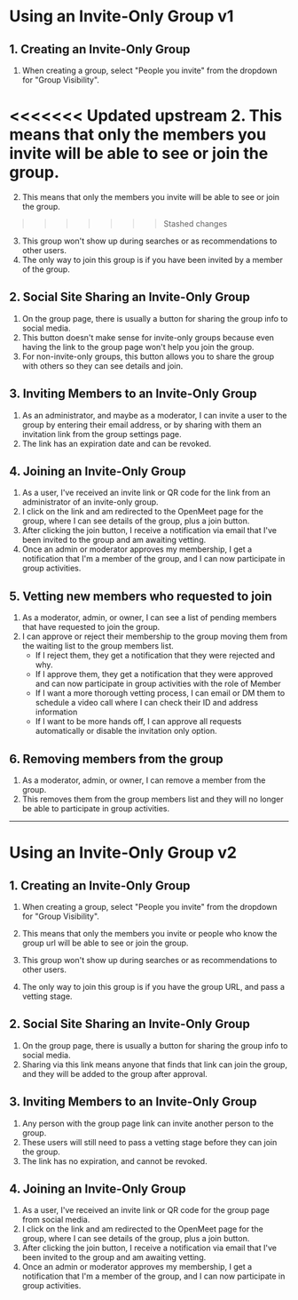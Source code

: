 # Using an Invite-Only Group v1

## 1. Creating an Invite-Only Group

1. When creating a group, select "People you invite" from the dropdown for "Group Visibility".

<<<<<<< Updated upstream
2. This means that only the members you invite will be able to see or join the group.
=======
2. This means that only the members you invite will be able to see or join the group.
>>>>>>> Stashed changes
3. This group won't show up during searches or as recommendations to other users.
4. The only way to join this group is if you have been invited by a member of the group.

## 2. Social Site Sharing an Invite-Only Group

1. On the group page, there is usually a button for sharing the group info to social media.
2. This button doesn't make sense for invite-only groups because even having the link to the group page won't help you join the group.
3. For non-invite-only groups, this button allows you to share the group with others so they can see details and join.

## 3. Inviting Members to an Invite-Only Group

1. As an administrator, and maybe as a moderator, I can invite a user to the group by entering their email address, or by sharing with them an invitation link from the group settings page.
2. The link has an expiration date and can be revoked.

## 4. Joining an Invite-Only Group

1. As a user, I've received an invite link or QR code for the link from an administrator of an invite-only group.
2. I click on the link and am redirected to the OpenMeet page for the group, where I can see details of the group, plus a join button.
3. After clicking the join button, I receive a notification via email that I've been invited to the group and am awaiting vetting.
4. Once an admin or moderator approves my membership, I get a notification that I'm a member of the group, and I can now participate in group activities.


## 5. Vetting new members who requested to join

1. As a moderator, admin, or owner, I can see a list of pending members that have requested to join the group.
2. I can approve or reject their membership to the group moving them from the waiting list to the group members list.
    * If I reject them, they get a notification that they were rejected and why.
    * If I approve them, they get a notification that they were approved and can now participate in group activities with the role of Member
    * If I want a more thorough vetting process, I can email or DM them to schedule a video call where I can check their ID and address information
    * If I want to be more hands off, I can approve all requests automatically or disable the invitation only option.

## 6. Removing members from the group

1. As a moderator, admin, or owner, I can remove a member from the group.
2. This removes them from the group members list and they will no longer be able to participate in group activities.

---

# Using an Invite-Only Group v2

## 1. Creating an Invite-Only Group

1. When creating a group, select "People you invite" from the dropdown for "Group Visibility".

2. This means that only the members you invite or people who know the group url will be able to see or join the group.
3. This group won't show up during searches or as recommendations to other users.
4. The only way to join this group is if you have the group URL, and pass a vetting stage.

## 2. Social Site Sharing an Invite-Only Group

1. On the group page, there is usually a button for sharing the group info to social media.
2. Sharing via this link means anyone that finds that link can join the group, and they will be added to the group after approval.

## 3. Inviting Members to an Invite-Only Group

1. Any person with the group page link can invite another person to the group.
2. These users will still need to pass a vetting stage before they can join the group.
3. The link has no expiration, and cannot be revoked.

## 4. Joining an Invite-Only Group

1. As a user, I've received an invite link or QR code for the group page from social media.
2. I click on the link and am redirected to the OpenMeet page for the group, where I can see details of the group, plus a join button.
3. After clicking the join button, I receive a notification via email that I've been invited to the group and am awaiting vetting.
4. Once an admin or moderator approves my membership, I get a notification that I'm a member of the group, and I can now participate in group activities.
